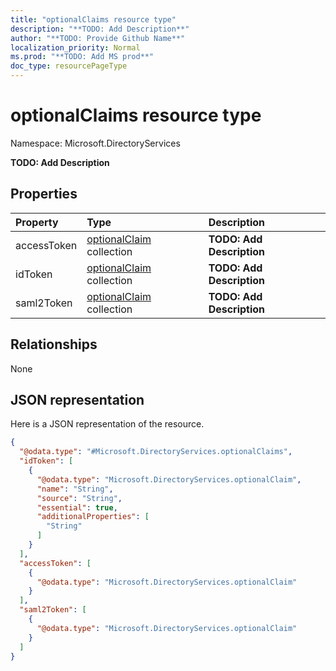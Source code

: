 ```yaml
---
title: "optionalClaims resource type"
description: "**TODO: Add Description**"
author: "**TODO: Provide Github Name**"
localization_priority: Normal
ms.prod: "**TODO: Add MS prod**"
doc_type: resourcePageType
---
```


# optionalClaims resource type


Namespace: Microsoft.DirectoryServices

**TODO: Add Description**

## Properties
|Property|Type|Description|
|:---|:---|:---|
|accessToken|[optionalClaim](../resources/microsoft.directoryservices-optionalclaim.md) collection|**TODO: Add Description**|
|idToken|[optionalClaim](../resources/microsoft.directoryservices-optionalclaim.md) collection|**TODO: Add Description**|
|saml2Token|[optionalClaim](../resources/microsoft.directoryservices-optionalclaim.md) collection|**TODO: Add Description**|

## Relationships
None

## JSON representation
Here is a JSON representation of the resource.
<!-- {
  "blockType": "resource",
  "@odata.type": "Microsoft.DirectoryServices.optionalClaims"
}
-->
``` json
{
  "@odata.type": "#Microsoft.DirectoryServices.optionalClaims",
  "idToken": [
    {
      "@odata.type": "Microsoft.DirectoryServices.optionalClaim",
      "name": "String",
      "source": "String",
      "essential": true,
      "additionalProperties": [
        "String"
      ]
    }
  ],
  "accessToken": [
    {
      "@odata.type": "Microsoft.DirectoryServices.optionalClaim"
    }
  ],
  "saml2Token": [
    {
      "@odata.type": "Microsoft.DirectoryServices.optionalClaim"
    }
  ]
}
```

